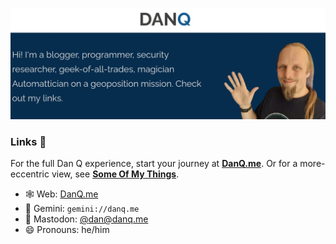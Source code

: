 ![Picture of Dan Q, a white man with long hair and a goatee, inviting you to click on the links below.](./dan-q-github-header.webp)

### Links 🔗

For the full Dan Q experience, start your journey at **[DanQ.me](https://danq.me/)**. Or for a more-eccentric view, see **[Some Of My Things](https://things.danq.me/)**.

- 🕸️ Web: [DanQ.me](https://danq.me/)
- 🚀 Gemini: ```gemini://danq.me```
- 🐘 Mastodon: [@dan@danq.me](https://m.danq.me/@dan)
- 😄 Pronouns: he/him
